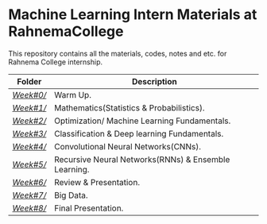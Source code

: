 # Machine Learning Intern Materials at RahnemaCollege

This repository contains all the materials, codes, notes and etc. for Rahnema College internship.


| Folder | Description |
|--|--|
| [*Week#0/*]() | Warm Up. |
| [*Week#1/*]() | Mathematics(Statistics & Probabilistics). |
| [*Week#2/*]() | Optimization/ Machine Learning Fundamentals. |
| [*Week#3/*]() | Classification & Deep learning Fundamentals. |
| [*Week#4/*]() | Convolutional Neural Networks(CNNs). |
| [*Week#5/*]() | Recursive Neural Networks(RNNs) & Ensemble Learning. |
| [*Week#6/*]() | Review & Presentation. |
| [*Week#7/*]() | Big Data. |
| [*Week#8/*]() | Final Presentation. |

